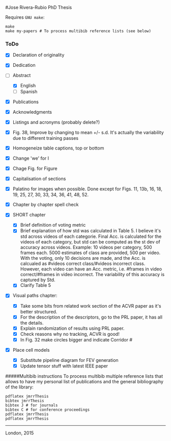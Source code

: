 #Jose Rivera-Rubio PhD Thesis


Requires `GNU make`:

```
make
make my-papers # To process multibib reference lists (see below)
```
### ToDo
- [x] Declaration of originality
- [x] Dedication
- [ ] Abstract
	- [x] English
	- [ ] Spanish
- [x] Publications
- [x] Acknowledgments 
- [x] Listings and acronyms (probably delete?)
- [x] Fig. 38, Improve by changing to mean +/- s.d. It's actually the variability due to different training passes
- [x] Homogeneize table captions, top or bottom
- [x] Change 'we' for I
- [x] Chage Fig. for Figure 
- [x] Capitalisation of sections
- [x] Palatino for images when possible. Done except for Figs. 11, 13b, 16, 18, 19, 25, 27, 30, 33, 34, 36, 41, 48, 52.
- [x] Chapter by chapter spell check

- [x] SHORT chapter
  - [x] Brief definition of voting metric
  - [x] Brief explanation of how std was calculated in Table 5. I believe it's std across videos of each categorie. Final Acc. is calculated for the videos of each category, but std can be computed as the st dev of accuracy across videos. Example: 10 videos per category, 500 frames each. 5000 estimates of class are provided, 500 per video. With the voting, only 10 decisions are made, and the Acc. is calcualed as #videos correct class/#videos incorrect class. However, each video can have an Acc. metric, i.e. #frames in video correct/#frames in video incorrect. The variability of this accuracy is captured by Std.
  - [x] Clarify Table 5

- [x] Visual paths chapter:
  - [x] Take some bits from related work section of the ACVR paper as it's better structured.
  - [x] For the description of the descriptors, go to the PRL paper, it has all the details.
  - [x] Explain randomization of results using PRL paper.
  - [x] Check reasons why no tracking, ACVR is good!
  - [x] In Fig. 32 make circles bigger and indicate Corridor #
              
- [x] Place cell models
  - [x] Substitute pipeline diagram for FEV generation
  - [x] Update tensor stuff with latest IEEE paper

#####Multibib instructions
To process multibib multiple reference lists that allows to have my personal list of publications and the general bibliography of the library:

```
pdflatex jmrrThesis
bibtex jmrrThesis
bibtex J # for journals
bibtex C # for conference proceedings
pdflatex jmrrThesis
pdflatex jmrrThesis

```

-----

London, 2015

